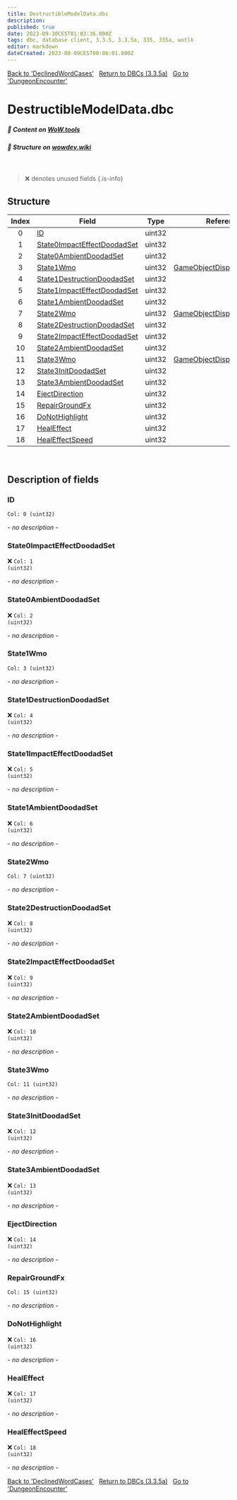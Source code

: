 ```yaml
---
title: DestructibleModelData.dbc
description:
published: true
date: 2023-09-30CEST01:03:36.000Z
tags: dbc, database client, 3.3.5, 3.3.5a, 335, 335a, wotlk
editor: markdown
dateCreated: 2023-08-09CEST00:06:01.000Z
---
```

<a href="https://trinitycore.info/files/DBC/335/declinedwordcases" class="mt-5 v-btn v-btn--depressed v-btn--flat v-btn--outlined theme--light v-size--default darkblue--text text--lighten-3"><span class="v-btn__content"><i aria-hidden="true" class="v-icon notranslate v-icon--left mdi mdi-arrow-left theme--light"></i><span>Back to 'DeclinedWordCases'</span></span></a>&nbsp;&nbsp;&nbsp;<a href="https://trinitycore.info/files/DBC/335/home" class="mt-5 v-btn v-btn--depressed v-btn--flat v-btn--outlined theme--light v-size--default darkblue--text text--lighten-3"><span class="v-btn__content"><i aria-hidden="true" class="v-icon notranslate v-icon--left mdi mdi-home-outline theme--light"></i><span>Return to DBCs (3.3.5a)</span></span></a>&nbsp;&nbsp;&nbsp;<a href="https://trinitycore.info/files/DBC/335/dungeonencounter" class="mt-5 v-btn v-btn--depressed v-btn--flat v-btn--outlined theme--light v-size--default darkblue--text text--lighten-3"><span class="v-btn__content"><span>Go to 'DungeonEncounter'</span><i aria-hidden="true" class="v-icon notranslate v-icon--right mdi mdi-arrow-right theme--light"></i></span></a>

# DestructibleModelData.dbc
##### :open_book: Content on [WoW.tools](https://wow.tools/dbc/?dbc=destructiblemodeldata&build=3.3.5.12340)
##### :pencil: Structure on [wowdev.wiki](https://wowdev.wiki/DB/DestructibleModelData)
&nbsp;

> :x: denotes unused fields
{.is-info}


## Structure

| Index | Field | Type | Reference |
| :---: | --- | :---: | --- |
| 0 | [ID](#id) | uint32 |  |
| 1 | [State0ImpactEffectDoodadSet](#state0impacteffectdoodadset) | uint32 |  |
| 2 | [State0AmbientDoodadSet](#state0ambientdoodadset) | uint32 |  |
| 3 | [State1Wmo](#state1wmo) | uint32 | [GameObjectDisplayInfo.dbc/0](/files/DBC/335/gameobjectdisplayinfo#id) |
| 4 | [State1DestructionDoodadSet](#state1destructiondoodadset) | uint32 |  |
| 5 | [State1ImpactEffectDoodadSet](#state1impacteffectdoodadset) | uint32 |  |
| 6 | [State1AmbientDoodadSet](#state1ambientdoodadset) | uint32 |  |
| 7 | [State2Wmo](#state2wmo) | uint32 | [GameObjectDisplayInfo.dbc/0](/files/DBC/335/gameobjectdisplayinfo#id) |
| 8 | [State2DestructionDoodadSet](#state2destructiondoodadset) | uint32 |  |
| 9 | [State2ImpactEffectDoodadSet](#state2impacteffectdoodadset) | uint32 |  |
| 10 | [State2AmbientDoodadSet](#state2ambientdoodadset) | uint32 |  |
| 11 | [State3Wmo](#state3wmo) | uint32 | [GameObjectDisplayInfo.dbc/0](/files/DBC/335/gameobjectdisplayinfo#id) |
| 12 | [State3InitDoodadSet](#state3initdoodadset) | uint32 |  |
| 13 | [State3AmbientDoodadSet](#state3ambientdoodadset) | uint32 |  |
| 14 | [EjectDirection](#ejectdirection) | uint32 |  |
| 15 | [RepairGroundFx](#repairgroundfx) | uint32 |  |
| 16 | [DoNotHighlight](#donothighlight) | uint32 |  |
| 17 | [HealEffect](#healeffect) | uint32 |  |
| 18 | [HealEffectSpeed](#healeffectspeed) | uint32 |  |
&nbsp;
## Description of fields

### ID
<code>Col: 0 (uint32)</code>

*- no description -*
&nbsp;

### State0ImpactEffectDoodadSet
:x: <code>Col: 1 (uint32)</code>

*- no description -*
&nbsp;

### State0AmbientDoodadSet
:x: <code>Col: 2 (uint32)</code>

*- no description -*
&nbsp;

### State1Wmo
<code>Col: 3 (uint32)</code>

*- no description -*
&nbsp;

### State1DestructionDoodadSet
:x: <code>Col: 4 (uint32)</code>

*- no description -*
&nbsp;

### State1ImpactEffectDoodadSet
:x: <code>Col: 5 (uint32)</code>

*- no description -*
&nbsp;

### State1AmbientDoodadSet
:x: <code>Col: 6 (uint32)</code>

*- no description -*
&nbsp;

### State2Wmo
<code>Col: 7 (uint32)</code>

*- no description -*
&nbsp;

### State2DestructionDoodadSet
:x: <code>Col: 8 (uint32)</code>

*- no description -*
&nbsp;

### State2ImpactEffectDoodadSet
:x: <code>Col: 9 (uint32)</code>

*- no description -*
&nbsp;

### State2AmbientDoodadSet
:x: <code>Col: 10 (uint32)</code>

*- no description -*
&nbsp;

### State3Wmo
<code>Col: 11 (uint32)</code>

*- no description -*
&nbsp;

### State3InitDoodadSet
:x: <code>Col: 12 (uint32)</code>

*- no description -*
&nbsp;

### State3AmbientDoodadSet
:x: <code>Col: 13 (uint32)</code>

*- no description -*
&nbsp;

### EjectDirection
:x: <code>Col: 14 (uint32)</code>

*- no description -*
&nbsp;

### RepairGroundFx
<code>Col: 15 (uint32)</code>

*- no description -*
&nbsp;

### DoNotHighlight
:x: <code>Col: 16 (uint32)</code>

*- no description -*
&nbsp;

### HealEffect
:x: <code>Col: 17 (uint32)</code>

*- no description -*
&nbsp;

### HealEffectSpeed
:x: <code>Col: 18 (uint32)</code>

*- no description -*
&nbsp;

<a href="https://trinitycore.info/files/DBC/335/declinedwordcases" class="mt-5 v-btn v-btn--depressed v-btn--flat v-btn--outlined theme--light v-size--default darkblue--text text--lighten-3"><span class="v-btn__content"><i aria-hidden="true" class="v-icon notranslate v-icon--left mdi mdi-arrow-left theme--light"></i><span>Back to 'DeclinedWordCases'</span></span></a>&nbsp;&nbsp;&nbsp;<a href="https://trinitycore.info/files/DBC/335/home" class="mt-5 v-btn v-btn--depressed v-btn--flat v-btn--outlined theme--light v-size--default darkblue--text text--lighten-3"><span class="v-btn__content"><i aria-hidden="true" class="v-icon notranslate v-icon--left mdi mdi-home-outline theme--light"></i><span>Return to DBCs (3.3.5a)</span></span></a>&nbsp;&nbsp;&nbsp;<a href="https://trinitycore.info/files/DBC/335/dungeonencounter" class="mt-5 v-btn v-btn--depressed v-btn--flat v-btn--outlined theme--light v-size--default darkblue--text text--lighten-3"><span class="v-btn__content"><span>Go to 'DungeonEncounter'</span><i aria-hidden="true" class="v-icon notranslate v-icon--right mdi mdi-arrow-right theme--light"></i></span></a>
